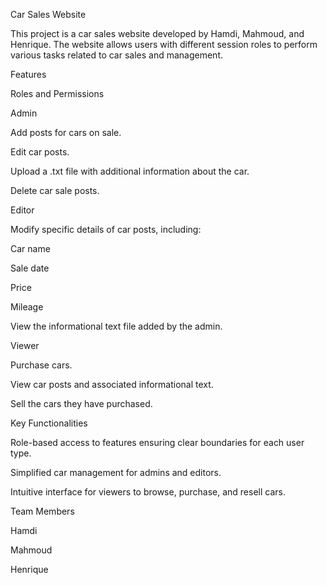 Car Sales Website

This project is a car sales website developed by Hamdi, Mahmoud, and Henrique. The website allows users with different session roles to perform various tasks related to car sales and management.

Features

Roles and Permissions

Admin

Add posts for cars on sale.

Edit car posts.

Upload a .txt file with additional information about the car.

Delete car sale posts.

Editor

Modify specific details of car posts, including:

Car name

Sale date

Price

Mileage

View the informational text file added by the admin.

Viewer

Purchase cars.

View car posts and associated informational text.

Sell the cars they have purchased.

Key Functionalities

Role-based access to features ensuring clear boundaries for each user type.

Simplified car management for admins and editors.

Intuitive interface for viewers to browse, purchase, and resell cars.

Team Members

Hamdi

Mahmoud

Henrique

